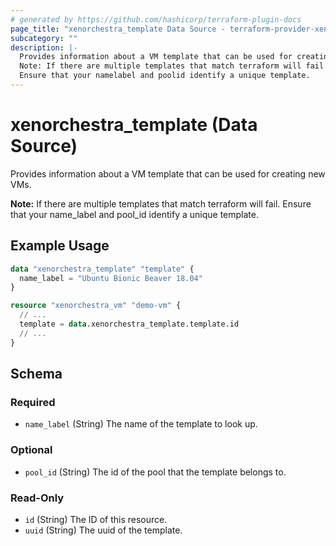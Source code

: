 ```yaml
---
# generated by https://github.com/hashicorp/terraform-plugin-docs
page_title: "xenorchestra_template Data Source - terraform-provider-xenorchestra"
subcategory: ""
description: |-
  Provides information about a VM template that can be used for creating new VMs.
  Note: If there are multiple templates that match terraform will fail.
  Ensure that your namelabel and poolid identify a unique template.
---
```


# xenorchestra_template (Data Source)

Provides information about a VM template that can be used for creating new VMs.

**Note:** If there are multiple templates that match terraform will fail.
Ensure that your name_label and pool_id identify a unique template.

## Example Usage

```terraform
data "xenorchestra_template" "template" {
  name_label = "Ubuntu Bionic Beaver 18.04"
}

resource "xenorchestra_vm" "demo-vm" {
  // ...
  template = data.xenorchestra_template.template.id
  // ...
}
```

<!-- schema generated by tfplugindocs -->
## Schema

### Required

- `name_label` (String) The name of the template to look up.

### Optional

- `pool_id` (String) The id of the pool that the template belongs to.

### Read-Only

- `id` (String) The ID of this resource.
- `uuid` (String) The uuid of the template.
